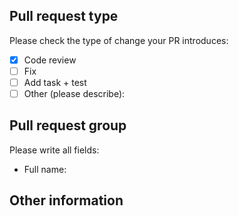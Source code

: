 <!-- Please use templates for title:
 for code review: ${organization} / ${group} / ${theme} / ${deadline} / ${your title}
    Example: it-rakovets.by / j19 / methods / 19.03.2019 / Done tasks 1-5, 7, 9-10
 for other PR: ${fix/add} ${your title} -->
 
## Pull request type
<!-- Please submit ONLY single type pull requests (use symbol 'x') --> 

Please check the type of change your PR introduces:
- [x] Code review
- [ ] Fix
- [ ] Add task + test
- [ ] Other (please describe): 

## Pull request group
<!-- Please write all fields for PR -->

Please write all fields:
- Full name: 

## Other information
<!-- Any other information that is important to this PR such -->